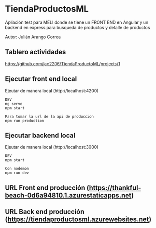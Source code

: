 # TiendaProductosML

Apliación test para MELI donde se tiene un FRONT END en Angular y un backend en express para busqueda de productos y detalle de productos

Autor: Julián Arango Correa

## Tablero actividades

https://github.com/jac2206/TiendaProductoML/projects/1

## Ejecutar front end local 

Ejeutar de manera local (http://localhost:4200)

```
DEV
ng serve
npm start

Para tomar la url de la api de produccion 
npm run production 

```

## Ejecutar backend local

Ejeutar de manera local (http://localhost:3000)

```
DEV
npm start

Con nodemon
npm run dev 

```

## URL Front end producción (https://thankful-beach-0d6a94810.1.azurestaticapps.net)

## URL Back end producción (https://tiendaproductosml.azurewebsites.net)


